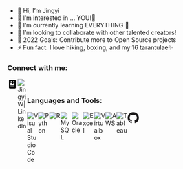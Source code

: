 - 👋 Hi, I’m Jingyi 
- 👀 I’m interested in ... YOU!👀
- 🌱 I’m currently learning EVERYTHING 🤣
- 💞️ I’m looking to collaborate with other talented creators!
- 🥅 2022 Goals: Contribute more to Open Source projects
- ⚡ Fun fact: I love hiking, boxing, and my 16 tarantulae✨

<!---
Jing0831/Jing0831 is a ✨ special ✨ repository because its `README.md` (this file) appears on your GitHub profile.
You can click the Preview link to take a look at your changes.
--->
### Connect with me:
[<img align="left" alt="My Resume" width="24px" src="https://github.com/Jing0831/Jing0831/blob/ed8022c717e70b676741e9a303511631d66ce284/icons8-resume-24.png" />][Resume]
[<img align="left" alt="Jingyi W| LinkedIn" width="22px" src="https://cdn.jsdelivr.net/npm/simple-icons@v3/icons/linkedin.svg" />][linkedin]
<br />

### Languages and Tools:

<img align="left" alt="Visual Studio Code" width="26px" src="https://cdn.jsdelivr.net/npm/simple-icons@3.13.0/icons/visualstudiocode.svg" />
<img align="left" alt="Python" width="26px" src="https://cdn.jsdelivr.net/npm/simple-icons@3.13.0/icons/python.svg" />
<img align="left" alt="R" width="26px" src="https://cdn.jsdelivr.net/npm/simple-icons@3.13.0/icons/r.svg" />
<img align="left" alt="MySQL" width="26px" src="https://cdn.jsdelivr.net/npm/simple-icons@3.13.0/icons/mysql.svg" />
<img align="left" alt="Oracle" width="26px" src="https://cdn.jsdelivr.net/npm/simple-icons@3.13.0/icons/oracle.svg" />
<img align="left" alt="Excel" width="26px" src="https://cdn.jsdelivr.net/npm/simple-icons@3.13.0/icons/microsoftexcel.svg" />
<img align="left" alt="Virtualbox" width="26px" src="https://cdn.jsdelivr.net/npm/simple-icons@3.13.0/icons/virtualbox.svg" />
<img align="left" alt="AWS" width="26px" src="https://cdn.jsdelivr.net/npm/simple-icons@3.13.0/icons/amazonaws.svg" />
<img align="left" alt="Tableau" width="26px" src="https://cdn.jsdelivr.net/npm/simple-icons@3.13.0/icons/tableau.svg" />
<img align="left" alt="GitHub" width="26px" src="https://raw.githubusercontent.com/github/explore/78df643247d429f6cc873026c0622819ad797942/topics/github/github.png" />

<br />

[linkedin]: https://www.linkedin.com/in/jingyi-wang-0228/
[Resume]: https://docs.google.com/document/d/1sMpJZsKT-KgXOpZ38VC3T87_JmuC5Sli4HAVfd480eg/edit?usp=sharing

